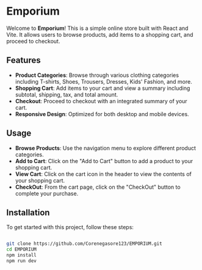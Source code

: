 # Emporium

Welcome to **Emporium**! This is a simple online store built with React and Vite. It allows users to browse products, add items to a shopping cart, and proceed to checkout.

## Features

- **Product Categories**: Browse through various clothing categories including T-shirts, Shoes, Trousers, Dresses, Kids' Fashion, and more.
- **Shopping Cart**: Add items to your cart and view a summary including subtotal, shipping, tax, and total amount.
- **Checkout**: Proceed to checkout with an integrated summary of your cart.
- **Responsive Design**: Optimized for both desktop and mobile devices.


## Usage
   
   - **Browse Products**: Use the navigation menu to explore different product categories.
   - **Add to Cart**: Click on the "Add to Cart" button to add a product to your shopping cart.
   - **View Cart**: Click on the cart icon in the header to view the contents of your shopping cart.
   - **CheckOut**: From the cart page, click on the "CheckOut" button to complete your purchase.

## Installation

To get started with this project, follow these steps:

   ```bash
   
   git clone https://github.com/Corenegasore123/EMPORIUM.git
   cd EMPORIUM
   npm install
   npm run dev


